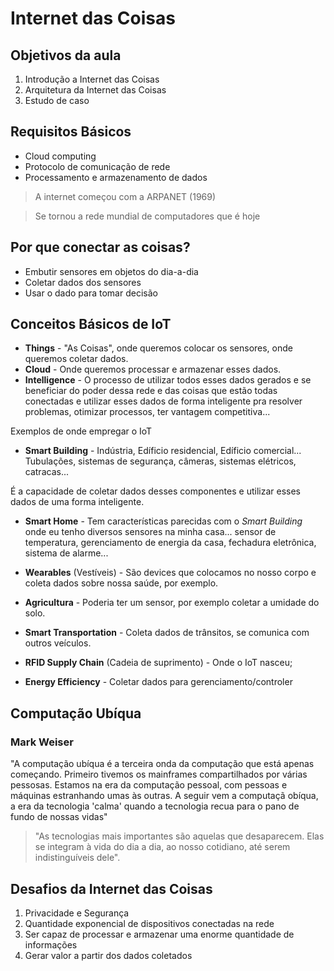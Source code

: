 # Internet das Coisas

## Objetivos da aula

 1. Introdução a Internet das Coisas
 2. Arquitetura da Internet das Coisas
 3. Estudo de caso

## Requisitos Básicos

 - Cloud computing
 - Protocolo de comunicação de rede
 - Processamento e armazenamento de dados


>A internet começou com a ARPANET (1969)

>Se tornou a rede mundial de computadores que é hoje

## Por que conectar as coisas?

 - Embutir sensores em objetos do dia-a-dia
 - Coletar dados dos sensores
 - Usar o dado para tomar decisão

## Conceitos Básicos de IoT

 - **Things** - "As Coisas", onde queremos colocar os sensores, onde queremos coletar dados.
 - **Cloud** - Onde queremos processar e armazenar esses dados.
 - **Intelligence** - O processo de utilizar todos esses dados gerados e se beneficiar do poder dessa rede e das coisas que estão todas conectadas e utilizar esses dados de forma inteligente pra resolver problemas, otimizar processos, ter vantagem competitiva...

Exemplos de onde empregar o IoT

 - **Smart Building** - Indústria, Edíficio residencial, Edíficio comercial... Tubulações, sistemas de segurança, câmeras, sistemas elétricos, catracas...

 É a capacidade de coletar dados desses componentes e utilizar esses dados de uma forma inteligente.

 - **Smart Home** - Tem características parecidas com o _Smart Building_ onde eu tenho diversos sensores na minha casa... sensor de temperatura, gerenciamento de energia da casa, fechadura eletrônica, sistema de alarme...

 - **Wearables** (Vestíveis) - São devices que colocamos no nosso corpo e coleta dados sobre nossa saúde, por exemplo.

 - **Agricultura** - Poderia ter um sensor, por exemplo coletar a umidade do solo.

 - **Smart Transportation** - Coleta dados de trânsitos, se comunica com outros veículos.

 - **RFID Supply Chain** (Cadeia de suprimento) - Onde o IoT nasceu;

 - **Energy Efficiency** - Coletar dados para gerenciamento/controler 

 ## Computação Ubíqua
 ### Mark Weiser
"A computação ubíqua é a terceira onda da computação que está apenas começando. Primeiro tivemos os mainframes compartilhados por várias pessosas. Estamos na era da computação pessoal, com pessoas e máquinas estranhando umas às outras. A seguir vem a computaçã obíqua, a era da tecnologia 'calma' quando a tecnologia recua para o pano de fundo de nossas vidas"

>"As tecnologias mais importantes são aquelas que desaparecem. Elas se integram à vida do dia a dia, ao nosso cotidiano, até serem indistinguíveis dele".

## Desafios da Internet das Coisas

 1. Privacidade e Segurança
 2. Quantidade exponencial de dispositivos conectadas na rede
 3. Ser capaz de processar e armazenar uma enorme quantidade de informações
 4. Gerar valor a partir dos dados coletados
